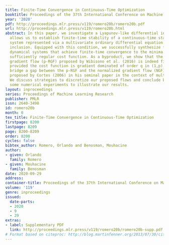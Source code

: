 ```yaml
---
title: Finite-Time Convergence in Continuous-Time Optimization
booktitle: Proceedings of the 37th International Conference on Machine Learning
year: '2020'
pdf: http://proceedings.mlr.press/v119/romero20b/romero20b.pdf
url: http://proceedings.mlr.press/v119/romero20b.html
abstract: In this paper, we investigate a Lyapunov-like differential inequality that
  allows us to establish finite-time stability of a continuous-time state-space dynamical
  system represented via a multivariate ordinary differential equation or differential
  inclusion. Equipped with this condition, we successfully synthesize first and second-order
  dynamical systems that achieve finite-time convergence to the minima of a given
  sufficiently regular cost function. As a byproduct, we show that the p-rescaled
  gradient flow (p-RGF) proposed by Wibisono et al. (2016) is indeed finite-time convergent,
  provided the cost function is gradient dominated of order q in (1,p). Thus, we effectively
  bridge a gap between the p-RGF and the normalized gradient flow (NGF) (p=\infty)
  proposed by Cortes (2006) in his seminal paper in the context of multi-agent systems.
  We discuss strategies to discretize our proposed flows and conclude by conducting
  some numerical experiments to illustrate our results.
layout: inproceedings
series: Proceedings of Machine Learning Research
publisher: PMLR
issn: 2640-3498
id: romero20b
month: 0
tex_title: Finite-Time Convergence in Continuous-Time Optimization
firstpage: 8200
lastpage: 8209
page: 8200-8209
order: 8200
cycles: false
bibtex_author: Romero, Orlando and Benosman, Mouhacine
author:
- given: Orlando
  family: Romero
- given: Mouhacine
  family: Benosman
date: 2020-09-29
address: 
container-title: Proceedings of the 37th International Conference on Machine Learning
volume: '119'
genre: inproceedings
issued:
  date-parts:
  - 2020
  - 9
  - 29
extras:
- label: Supplementary PDF
  link: http://proceedings.mlr.press/v119/romero20b/romero20b-supp.pdf
# Format based on citeproc: http://blog.martinfenner.org/2013/07/30/citeproc-yaml-for-bibliographies/
---
```

